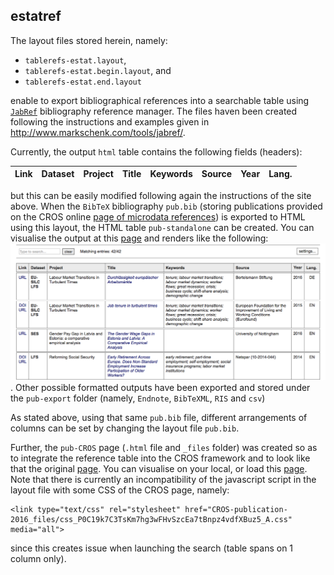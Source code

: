 ## estatref

The layout files stored herein, namely: 
* `tablerefs-estat.layout`, 
* `tablerefs-estat.begin.layout`, and
* `tablerefs-estat.end.layout`

enable to export bibliographical references into a searchable table using [`JabRef`](http://www.jabref.org) bibliography reference manager. The files haven been created following the instructions and examples given in http://www.markschenk.com/tools/jabref/.

Currently, the output `html` table contains the following fields (headers):

| Link | Dataset | Project | Title | Keywords |	Source | Year | Lang. |
|------|---------|---------|-------|----------|--------|------|-------|

but this can be easily modified following again the instructions of the site above. 
When the `BibTeX` bibliography `pub.bib` (storing publications provided on the CROS online [page of microdata references](https://ec.europa.eu/eurostat/cros/content/publications-received_en)) is exported to HTML using this layout, the HTML table `pub-standalone` can be created. You can visualise the output at this [page](http://htmlpreview.github.io/?https://github.com/gjacopo/bodylanguage/blob/master/estatref/pub-standalone.html) and renders like the following: ![pub-image](pub-standalone.png). Other possible formatted outputs have been exported and stored under the `pub-export` folder (namely, `Endnote`, `BibTeXML`, `RIS` and `csv`)

As stated above, using that same `pub.bib` file, different arrangements of columns can be set by changing the layout file `pub.bib`.

Further, the `pub-CROS` page (`.html` file and `_files` folder) was created so as to integrate the reference table into the CROS framework and to look like that the original [page](https://ec.europa.eu/eurostat/cros/content/publications-received_en). You can visualise on your local, or load this [page](http://htmlpreview.github.io/?https://github.com/gjacopo/bodylanguage/blob/master/estatref/pub-CROS.html). Note that there is currently an incompatibility of the javascript script in the layout file with some CSS of the CROS page, namely:

   ```
   <link type="text/css" rel="stylesheet" href="CROS-publication-2016_files/css_P0C19k7C3TsKm7hg3wFHvSzcEa7tBnpz4vdfXBuz5_A.css" media="all">
   ```

since this creates issue when launching the search (table spans on 1 column only).
